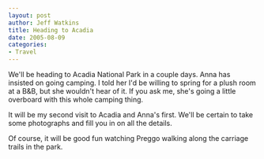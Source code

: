 ```yaml
--- 
layout: post
author: Jeff Watkins
title: Heading to Acadia
date: 2005-08-09
categories: 
- Travel
---
```


We'll be heading to Acadia National Park in a couple days. Anna has insisted on going camping. I told her I'd be willing to spring for a plush room at a B&B, but she wouldn't hear of it. If you ask me, she's going a little overboard with this whole camping thing.

It will be my second visit to Acadia and Anna's first. We'll be certain to take some photographs and fill you in on all the details.

Of course, it will be good fun watching Preggo walking along the carriage trails in the park.
